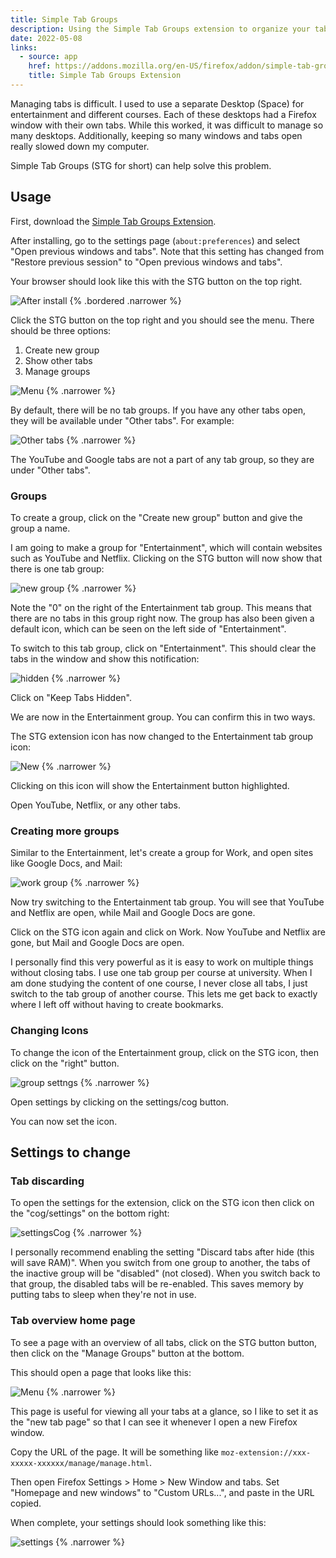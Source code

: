```yaml
---
title: Simple Tab Groups
description: Using the Simple Tab Groups extension to organize your tabs
date: 2022-05-08
links:
  - source: app
    href: https://addons.mozilla.org/en-US/firefox/addon/simple-tab-groups/
    title: Simple Tab Groups Extension
---
```


Managing tabs is difficult. I used to use a separate Desktop (Space) for entertainment and different courses. Each of these desktops had a Firefox window with their own tabs. While this worked, it was difficult to manage so many desktops. Additionally, keeping so many windows and tabs open really slowed down my computer.

Simple Tab Groups (STG for short) can help solve this problem.

## Usage

First, download the [Simple Tab Groups Extension](https://addons.mozilla.org/en-US/firefox/addon/simple-tab-groups/).

After installing, go to the settings page (`about:preferences`) and select "Open previous windows and tabs". Note that this setting has changed from "Restore previous session" to "Open previous windows and tabs".

Your browser should look like this with the STG button on the top right.

![After install](/images/firefox/simple-tab-groups/install.png) {% .bordered .narrower %}

Click the STG button on the top right and you should see the menu. There should be three options:

1. Create new group
2. Show other tabs
3. Manage groups

![Menu](/images/firefox/simple-tab-groups/menu.png) {% .narrower %}

By default, there will be no tab groups. If you have any other tabs open, they will be available under "Other tabs". For example:

![Other tabs](/images/firefox/simple-tab-groups/otherTabs.png) {% .narrower %}

The YouTube and Google tabs are not a part of any tab group, so they are under "Other tabs".

### Groups

To create a group, click on the "Create new group" button and give the group a name.

I am going to make a group for "Entertainment", which will contain websites such as YouTube and Netflix. Clicking on the STG button will now show that there is one tab group:

![new group](/images/firefox/simple-tab-groups/newGroup.png) {% .narrower %}


Note the "0" on the right of the Entertainment tab group. This means that there are no tabs in this group right now. The group has also been given a default icon, which can be seen on the left side of "Entertainment".

To switch to this tab group, click on "Entertainment". This should clear the tabs in the window and show this notification:

![hidden](/images/firefox/simple-tab-groups/hidden.png) {% .narrower %}


Click on "Keep Tabs Hidden".

We are now in the Entertainment group. You can confirm this in two ways.

The STG extension icon has now changed to the Entertainment tab group icon:

![New](/images/firefox/simple-tab-groups/newIcon.png) {% .narrower %}


Clicking on this icon will show the Entertainment button highlighted.

Open YouTube, Netflix, or any other tabs.

### Creating more groups

Similar to the Entertainment, let's create a group for Work, and open sites like Google Docs, and Mail:

![work group](/images/firefox/simple-tab-groups/workGroup.png) {% .narrower %}


Now try switching to the Entertainment tab group. You will see that YouTube and Netflix are open, while Mail and Google Docs are gone.

Click on the STG icon again and click on Work. Now YouTube and Netflix are gone, but Mail and Google Docs are open.

I personally find this very powerful as it is easy to work on multiple things without closing tabs. I use one tab group per course at university. When I am done studying the content of one course, I never close all tabs, I just switch to the tab group of another course. This lets me get back to exactly where I left off without having to create bookmarks.

### Changing Icons

To change the icon of the Entertainment group, click on the STG icon, then click on the "right" button.

![group settngs](/images/firefox/simple-tab-groups/groupSettings.png) {% .narrower %}


Open settings by clicking on the settings/cog button.

You can now set the icon.

## Settings to change

### Tab discarding

To open the settings for the extension, click on the STG icon then click on the "cog/settings" on the bottom right:

![settingsCog](/images/firefox/simple-tab-groups/settingsCog.png) {% .narrower %}


I personally recommend enabling the setting "Discard tabs after hide (this will save RAM)". When you switch from one group to another, the tabs of the inactive group will be "disabled" (not closed). When you switch back to that group, the disabled tabs will be re-enabled. This saves memory by putting tabs to sleep when they're not in use.

### Tab overview home page

To see a page with an overview of all tabs, click on the STG button button, then click on the "Manage Groups" button at the bottom.

This should open a page that looks like this:

![![Menu](/images/firefox/simple-tab-groups/menu.png) {% .narrower %}
](/images/firefox/simple-tab-groups/overview.png) 


This page is useful for viewing all your tabs at a glance, so I like to set it as the "new tab page" so that I can see it whenever I open a new Firefox window.

Copy the URL of the page. It will be something like `moz-extension://xxx-xxxxx-xxxxxx/manage/manage.html`.

Then open Firefox Settings > Home > New Window and tabs. Set "Homepage and new windows" to "Custom URLs...", and paste in the URL copied.

When complete, your settings should look something like this:

![settings](/images/firefox/simple-tab-groups/settings.png) {% .narrower %}
